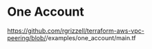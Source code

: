 # One Account


https://github.com/rgrizzell/terraform-aws-vpc-peering/blob/<hash>/examples/one_account/main.tf
